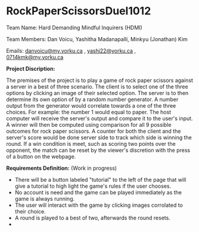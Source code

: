 # RockPaperScissorsDuel1012
Team Name: Hard Demanding Mindful Inquirers (HDMI)

Team Members: Dan Voicu, Yashitha Madanapalli, Minkyu (Jonathan) Kim

Emails: danvoicu@my.yorku.ca , yashi22@yorku.ca , 0714kmk@my.yorku.ca



**Project Discription:**

The premises of the project is to play a game of rock paper scissors against a server in a best of three scenario. The client is to select one of the three options by clicking an image of their selected option. The server is to then determine its own option of by a random number generator. A number output from the generator would correlate towards a one of the three choices. For example: the number 1 would equal to paper. The host computer will receive the server's output and compare it to the user's input. A winner will then be computed using comparison for all 9 possible outcomes for rock paper scissors. A counter for both the client and the server's score would be done server side to track which side is winning the round. If a win condition is meet, such as scoring two points over the opponent, the match can be reset by the viewer's discretion with the press of a button on the webpage.


**Requirements Definition:**
(Work in progress)

* There will be a button labeled "tutorial" to the left of the page that will give a tutorial to high light the game's rules if the user chooses.
* No account is need and the game can be played immediately as the game is always running.
* The user will interact with the game by clicking images corrolated to their choice.
* A round is played to a best of two, afterwards the round resets.
*  



